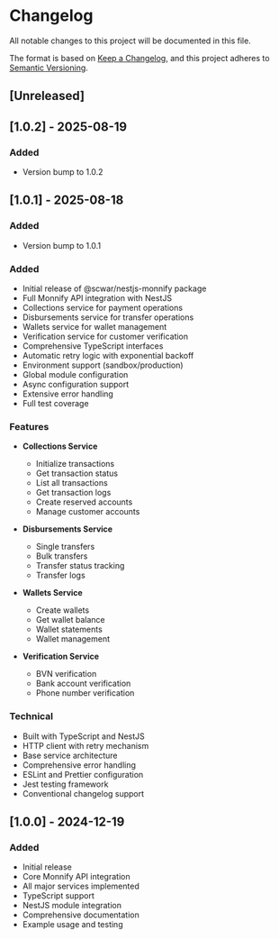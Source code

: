 # Changelog

All notable changes to this project will be documented in this file.

The format is based on [Keep a Changelog](https://keepachangelog.com/en/1.0.0/),
and this project adheres to [Semantic Versioning](https://semver.org/spec/v2.0.0.html).

## [Unreleased]
## [1.0.2] - 2025-08-19

### Added
- Version bump to 1.0.2


## [1.0.1] - 2025-08-18

### Added
- Version bump to 1.0.1



### Added
- Initial release of @scwar/nestjs-monnify package
- Full Monnify API integration with NestJS
- Collections service for payment operations
- Disbursements service for transfer operations
- Wallets service for wallet management
- Verification service for customer verification
- Comprehensive TypeScript interfaces
- Automatic retry logic with exponential backoff
- Environment support (sandbox/production)
- Global module configuration
- Async configuration support
- Extensive error handling
- Full test coverage

### Features
- **Collections Service**
  - Initialize transactions
  - Get transaction status
  - List all transactions
  - Get transaction logs
  - Create reserved accounts
  - Manage customer accounts

- **Disbursements Service**
  - Single transfers
  - Bulk transfers
  - Transfer status tracking
  - Transfer logs

- **Wallets Service**
  - Create wallets
  - Get wallet balance
  - Wallet statements
  - Wallet management

- **Verification Service**
  - BVN verification
  - Bank account verification
  - Phone number verification

### Technical
- Built with TypeScript and NestJS
- HTTP client with retry mechanism
- Base service architecture
- Comprehensive error handling
- ESLint and Prettier configuration
- Jest testing framework
- Conventional changelog support

## [1.0.0] - 2024-12-19

### Added
- Initial release
- Core Monnify API integration
- All major services implemented
- TypeScript support
- NestJS module integration
- Comprehensive documentation
- Example usage and testing
